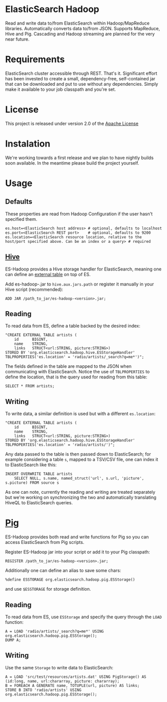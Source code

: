 # ElasticSearch Hadoop
Read and write data to/from ElasticSearch within Hadoop/MapReduce libraries. Automatically converts data to/from JSON. Supports MapReduce, Hive and Pig. Cascading and Hadoop streaming are planned for the very near future.

# Requirements
ElasticSearch cluster accessible through REST. That's it.
Significant effort has been invested to create a small, dependency-free, self-contained jar that can be downloaded and put to use without any dependencies. Simply make it available to your job classpath and you're set.

# License
This project is released under version 2.0 of the [Apache License][]

# Instalation
We're working towards a first release and we plan to have nightly builds soon available. In the meantime please build the project yourself.

# Usage

## Defaults

These properties are read from Hadoop Configuration if the user hasn't specified them.
```
es.host=<ElasticSearch host address> # optional, defaults to localhost
es.port=<ElasticSearch REST port>    # optional, defaults to 9200
es.location=<ElasticSearch resource location, relative to the host/port specified above. Can be an index or a query> # required
```

## [Hive][]
ES-Hadoop provides a Hive storage handler for ElasticSearch, meaning one can define an [external table][] on top of ES.

Add es-hadoop-<version>.jar to `hive.aux.jars.path` or register it manually in your Hive script (recommended):
```
ADD JAR /path_to_jar/es-hadoop-<version>.jar;
```
## Reading
To read data from ES, define a table backed by the desired index:
```
"CREATE EXTERNAL TABLE artists (
    id      BIGINT,
    name    STRING,
    links   STRUCT<url:STRING, picture:STRING>)
STORED BY 'org.elasticsearch.hadoop.hive.ESStorageHandler'
TBLPROPERTIES('es.location' = 'radio/artists/_search?q=me*')";
```
The fields defined in the table are mapped to the JSON when communicating with ElasticSearch. Notice the use of `TBLPROPERTIES` to define the location, that is the query used for reading from this table:
```
SELECT * FROM artists;
```

## Writing
To write data, a similar definition is used but with a different `es.location`:
```
"CREATE EXTERNAL TABLE artists (
    id      BIGINT,
    name    STRING,
    links   STRUCT<url:STRING, picture:STRING>)
STORED BY 'org.elasticsearch.hadoop.hive.ESStorageHandler'
TBLPROPERTIES('es.location' = 'radio/artists/')";
```

Any data passed to the table is then passed down to ElasticSearch; for example considering a table `s`, mapped to a TSV/CSV file, one can index it to ElasticSearch like this:
```
INSERT OVERWRITE TABLE artists 
    SELECT NULL, s.name, named_struct('url', s.url, 'picture', s.picture) FROM source s
```

As one can note, currently the reading and writing are treated separately but we're working on synchronizing the two and automatically translating HiveQL to ElasticSearch queries.

# [Pig][]
ES-Hadoop provides both read and write functions for Pig so you can access ElasticSearch from Pig scripts.

Register ES-Hadoop jar into your script or add it to your Pig classpath:
```
REGISTER /path_to_jar/es-hadoop-<version>.jar;
```
Additionally one can define an alias to save some chars:
```
%define ESSTORAGE org.elasticsearch.hadoop.pig.ESStorage()
```
and use `$ESSTORAGE` for storage definition.

## Reading
To read data from ES, use `ESStorage` and specify the query through the `LOAD` function:
```
A = LOAD 'radio/artists/_search?q=me*' USING org.elasticsearch.hadoop.pig.ESStorage();
DUMP A;
```

## Writing
Use the same `Storage` to write data to ElasticSearch:
```
A = LOAD 'src/test/resources/artists.dat' USING PigStorage() AS (id:long, name, url:chararray, picture: chararray);
B = FOREACH A GENERATE name, TOTUPLE(url, picture) AS links;
STORE B INTO 'radio/artists' USING org.elasticsearch.hadoop.pig.ESStorage();
```

[Hadoop]: http://hadoop.apache.org
[MapReduce]: http://hadoop.apache.org/docs/r1.0.4/mapred_tutorial.html
[Pig]: http://pig.apache.org
[Hive]: http://hive.apache.org
[external table]: http://cwiki.apache.org/Hive/external-tables.html
[Apache License]: http://www.apache.org/licenses/LICENSE-2.0